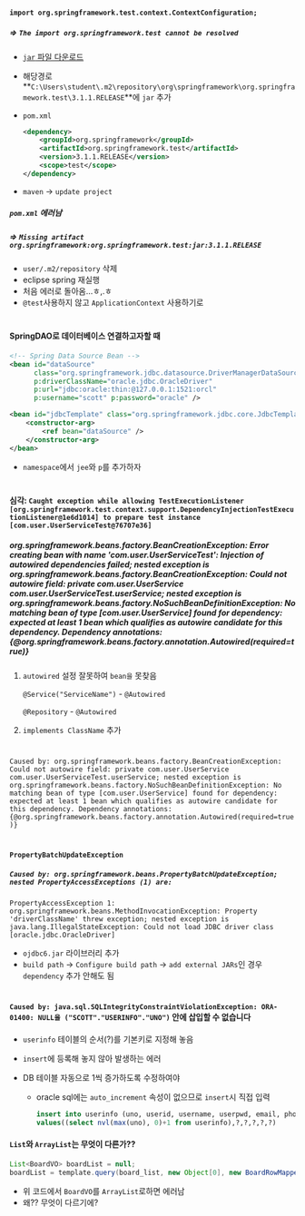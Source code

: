 #### `import org.springframework.test.context.ContextConfiguration;`

##### => `The import org.springframework.test cannot be resolved`

- [`jar` 파일 다운로드](https://jar-download.com/artifacts/org.springframework/spring-test)

- 해당경로 **`C:\Users\student\.m2\repository\org\springframework\org.springframework.test\3.1.1.RELEASE`**에 `jar` 추가

- `pom.xml`

  ```xml
  <dependency>
      <groupId>org.springframework</groupId>
      <artifactId>org.springframework.test</artifactId>
      <version>3.1.1.RELEASE</version>
      <scope>test</scope>
  </dependency>
  ```

- `maven` -> `update project`

  

##### `pom.xml` 에러남

##### => `Missing artifact org.springframework:org.springframework.test:jar:3.1.1.RELEASE`

- `user/.m2/repository` 삭제
- eclipse spring 재실행
- 처음 에러로 돌아옴...ㅎ,.ㅎ
- `@test`사용하지 않고 `ApplicationContext` 사용하기로



#



#### SpringDAO로 데이터베이스 연결하고자할 때

```xml
<!-- Spring Data Source Bean -->
<bean id="dataSource"
      class="org.springframework.jdbc.datasource.DriverManagerDataSource"
      p:driverClassName="oracle.jdbc.OracleDriver" 
      p:url="jdbc:oracle:thin:@127.0.0.1:1521:orcl"
      p:username="scott" p:password="oracle" />

<bean id="jdbcTemplate" class="org.springframework.jdbc.core.JdbcTemplate">
    <constructor-arg>
        <ref bean="dataSource" />
    </constructor-arg>
</bean>
```

- `namespace`에서 `jee`와 `p`를 추가하자



#



#### 심각: `Caught exception while allowing TestExecutionListener [org.springframework.test.context.support.DependencyInjectionTestExecutionListener@1e6d1014] to prepare test instance [com.user.UserServiceTest@76707e36]`
##### org.springframework.beans.factory.BeanCreationException: Error creating bean with name 'com.user.UserServiceTest': Injection of autowired dependencies failed; nested exception is org.springframework.beans.factory.BeanCreationException: Could not autowire field: private com.user.UserService com.user.UserServiceTest.userService; nested exception is org.springframework.beans.factory.NoSuchBeanDefinitionException: No matching bean of type [com.user.UserService] found for dependency: expected at least 1 bean which qualifies as autowire candidate for this dependency. Dependency annotations: {@org.springframework.beans.factory.annotation.Autowired(required=true)}

1. `autowired` 설정 잘못하여 `bean을` 못찾음

   `@Service("ServiceName")` - `@Autowired`

   `@Repository` - `@Autowired`

2. `implements ClassName`  추가





#





`Caused by: org.springframework.beans.factory.BeanCreationException: Could not autowire field: private com.user.UserService com.user.UserServiceTest.userService; nested exception is org.springframework.beans.factory.NoSuchBeanDefinitionException: No matching bean of type [com.user.UserService] found for dependency: expected at least 1 bean which qualifies as autowire candidate for this dependency. Dependency annotations: {@org.springframework.beans.factory.annotation.Autowired(required=true)}`



#



#### `PropertyBatchUpdateException`

##### `Caused by: org.springframework.beans.PropertyBatchUpdateException; nested PropertyAccessExceptions (1) are:`
`PropertyAccessException 1: org.springframework.beans.MethodInvocationException: Property 'driverClassName' threw exception; nested exception is java.lang.IllegalStateException: Could not load JDBC driver class [oracle.jdbc.OracleDriver]`

- `ojdbc6.jar` 라이브러리 추가
- `build path` -> `Configure build path` ->  `add external JARs`인 경우 `dependency` 추가 안해도 됨



#



#### `Caused by: java.sql.SQLIntegrityConstraintViolationException: ORA-01400: NULL을 ("SCOTT"."USERINFO"."UNO")` 안에 삽입할 수 없습니다

- `userinfo` 테이블의 순서(?)를 기본키로 지정해 놓음

- `insert`에 등록해 놓지 않아 발생하는 에러

- DB 테이블 자동으로 1씩 증가하도록 수정하여야

  - oracle sql에는 `auto_increment` 속성이 없으므로 `insert`시 직접 입력

    ```sql
    insert into userinfo (uno, userid, username, userpwd, email, phone)
    values((select nvl(max(uno), 0)+1 from userinfo),?,?,?,?,?)
    ```

    

#### `List`와 `ArrayList`는 무엇이 다른가??

```java
List<BoardVO> boardList = null;
boardList = template.query(board_list, new Object[0], new BoardRowMapper());
```

- 위 코드에서 `BoardVO`를 `ArrayList`로하면 에러남
- 왜?? 무엇이 다르기에?

